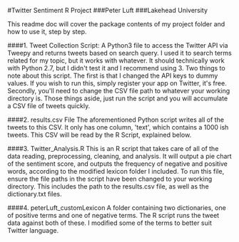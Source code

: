 #Twitter Sentiment R Project
###Peter Luft
###Lakehead University

This readme doc will cover the package contents of my project folder
and how to use it, step by step. 

####1. Tweet Collection Script:
A Python3 file to access the Twitter API via Tweepy and returns tweets
based on search query. I used it to search terms related for my topic,
but it works with whatever. It should technically work with Python 2.7, 
but I didn't test it and I recommend using 3. Two things to note about
this script. The first is that I changed the API keys to dummy values.
If you wish to run this, simply register your app on Twitter, it's free.
Secondly, you'll need to change the CSV file path to whatever your working
directory is. Those things aside, just run the script and you will accumulate
a CSV file of tweets quickly.

####2. results.csv File
The aforementioned Python script writes all of the tweets to this CSV. It
only has one column, 'text', which contains a 1000 ish tweets. This CSV
will be read by the R Script, explained below.

####3. Twitter_Analysis.R
This is an R script that takes care of all of the data reading, preprocessing,
cleaning, and analysis. It will output a pie chart of the sentiment score,
and outputs the frequency of negative and positive words, according to the 
modified lexicon folder I included. To run this file, ensure the file paths
in the script have been changed to your working directory. This includes the
path to the results.csv file, as well as the dictionary.txt files. 

####4. peterLuft_customLexicon
A folder containing two dictionaries, one of positive terms and one of negative
terms. The R script runs the tweet data against both of these. I modified some
of the terms to better suit Twitter language. 

